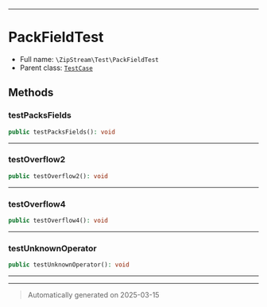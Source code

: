 ***

# PackFieldTest





* Full name: `\ZipStream\Test\PackFieldTest`
* Parent class: [`TestCase`](../../PHPUnit/Framework/TestCase.md)




## Methods


### testPacksFields



```php
public testPacksFields(): void
```












***

### testOverflow2



```php
public testOverflow2(): void
```












***

### testOverflow4



```php
public testOverflow4(): void
```












***

### testUnknownOperator



```php
public testUnknownOperator(): void
```












***


***
> Automatically generated on 2025-03-15
